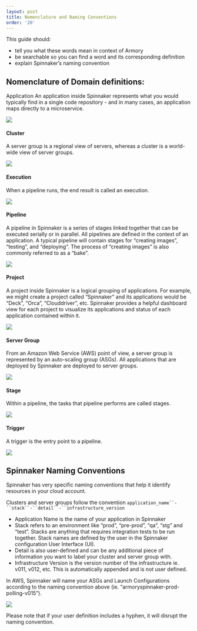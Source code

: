 ```yaml
---
layout: post
title: Nomenclature and Naming Conventions
order: '20'
---
```


This guide should:

- tell you what these words mean in context of Armory
- be searchable so you can find a word and its corresponding definition
- explain Spinnaker’s naming convention


## Nomenclature of Domain definitions:

Application
An application inside Spinnaker represents what you would typically find in a single code repository - and in many cases, an application maps directly to a microservice.

![](https://d1ax1i5f2y3x71.cloudfront.net/items/3N0l3U0F2z3j1z202j17/Image%202017-03-24%20at%203.07.57%20PM.png)

#### Cluster
A server group is a regional view of servers, whereas a cluster is a world-wide view of server groups. 

![](https://d1ax1i5f2y3x71.cloudfront.net/items/1u2q3W3U3v3t1J0x3o1S/Image%202017-03-24%20at%203.05.04%20PM.png)

#### Execution
When a pipeline runs, the end result is called an execution. 

![](https://d1ax1i5f2y3x71.cloudfront.net/items/1h2V1U0n0h3D2D1X2T0c/Image%202017-03-24%20at%203.06.50%20PM.png)

#### Pipeline
A pipeline in Spinnaker is a series of stages linked together that can be executed serially or in parallel. All pipelines are defined in the context of an application. A typical pipeline will contain stages for “creating images”, “testing”, and “deploying”. The process of “creating images” is also commonly referred to as a “bake”.

![](https://d1ax1i5f2y3x71.cloudfront.net/items/2q0K2x0m31273u023H0Y/Image%202017-03-24%20at%203.06.29%20PM.png)

#### Project
A project inside Spinnaker is a logical grouping of applications. For example, we might create a project called “Spinnaker” and its applications would be “Deck”, “Orca”, “Clouddriver”, etc. Spinnaker provides a helpful dashboard view for each project to visualize its applications and status of each application contained within it.

![](https://d1ax1i5f2y3x71.cloudfront.net/items/1s2Z330i3v033f1u2u35/Image%202017-03-24%20at%203.08.23%20PM.png)

#### Server Group
From an Amazon Web Service (AWS) point of view, a server group is represented by an auto-scaling group (ASGs). All applications that are deployed by Spinnaker are deployed to server groups. 

![](https://d1ax1i5f2y3x71.cloudfront.net/items/1u2q3W3U3v3t1J0x3o1S/Image%202017-03-24%20at%203.05.04%20PM.png)

#### Stage
Within a pipeline, the tasks that pipeline performs are called stages.

![](https://d1ax1i5f2y3x71.cloudfront.net/items/2q0K2x0m31273u023H0Y/Image%202017-03-24%20at%203.06.29%20PM.png)

#### Trigger
A trigger is the entry point to a pipeline. 

![](https://d1ax1i5f2y3x71.cloudfront.net/items/2q0K2x0m31273u023H0Y/Image%202017-03-24%20at%203.06.29%20PM.png)


## Spinnaker Naming Conventions

Spinnaker has very specific naming conventions that help it identify resources in your cloud account. 

Clusters and server groups follow the convention `application_name``-``stack``-``detail``-``infrastructure_version`  


- Application Name is the name of your application in Spinnaker
- Stack refers to an environment like “prod”, “pre-prod”, “qa”, “stg” and “test”. Stacks are anything that requires integration tests to be run together. Stack names are defined by the user in the Spinnaker configuration User Interface (UI).
- Detail is also user-defined and can be any additional piece of information you want to label your cluster and server group with.
- Infrastructure Version is the version number of the infrastructure ie. v011, v012, etc. This is automatically appended and is not user defined. 

In AWS, Spinnaker will name your ASGs and Launch Configurations according to the naming convention above (ie. “armoryspinnaker-prod-polling-v015”). 

![](https://d1ax1i5f2y3x71.cloudfront.net/items/3l332i3p3B1L1T0t0E2j/Image%202017-03-24%20at%203.10.53%20PM.png)

Please note that if your user definition includes a hyphen, it will disrupt the naming convention. 
